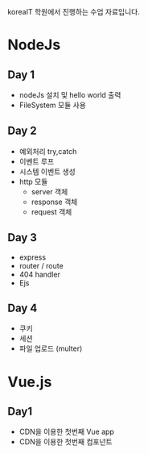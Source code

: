 koreaIT 학원에서 진행하는 수업 자료입니다.

# NodeJs

## Day 1

- nodeJs 설치 및 hello world 출력
- FileSystem 모듈 사용

## Day 2

- 예외처리 try,catch
- 이벤트 루프
- 시스템 이벤트 생성
- http 모듈
  - server 객체
  - response 객체
  - request 객체

## Day 3

- express 
- router / route 
- 404 handler 
- Ejs 

## Day 4

- 쿠키 
- 세션
- 파일 업로드 (multer)

# Vue.js 

## Day1 

- CDN을 이용한 첫번째 Vue app 
- CDN을 이용한 첫번째 컴포넌트
